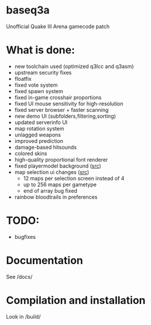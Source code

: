 # baseq3a

Unofficial Quake III Arena gamecode patch

# What is done:

 * new toolchain used (optimized q3lcc and q3asm)
 * upstream security fixes
 * floatfix
 * fixed vote system
 * fixed spawn system
 * fixed in-game crosshair proportions
 * fixed UI mouse sensitivity for high-resolution
 * fixed server browser + faster scanning
 * new demo UI (subfolders,filtering,sorting)
 * updated serverinfo UI
 * map rotation system
 * unlagged weapons
 * improved prediction
 * damage-based hitsounds
 * colored skins
 * high-quality proportional font renderer
 * fixed playermodel background ([src](https://github.com/ec-/baseq3a/commit/8cb8df5bc0aff59d10762503aa2f04349b50adcc))
 * map selection ui changes ([src](https://neogeographica.com/site/pages/mods/moremaps.html))
   * 12 maps per selection screen instead of 4
   * up to 256 maps per gametype
   * end of array bug fixed
 * rainbow bloodtrails in preferences

# TODO:

 * bugfixes

# Documentation

See /docs/

# Compilation and installation

Look in /build/
